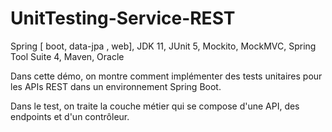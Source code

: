 # UnitTesting-Service-REST
Spring [ boot, data-jpa , web], JDK 11, JUnit 5, Mockito, MockMVC, Spring Tool Suite 4, Maven, Oracle

Dans cette démo, on montre comment implémenter des tests unitaires pour les APIs REST dans un environnement Spring Boot. 

Dans le test, on traite la couche métier qui se compose d'une API, des endpoints et d'un contrôleur.


   
